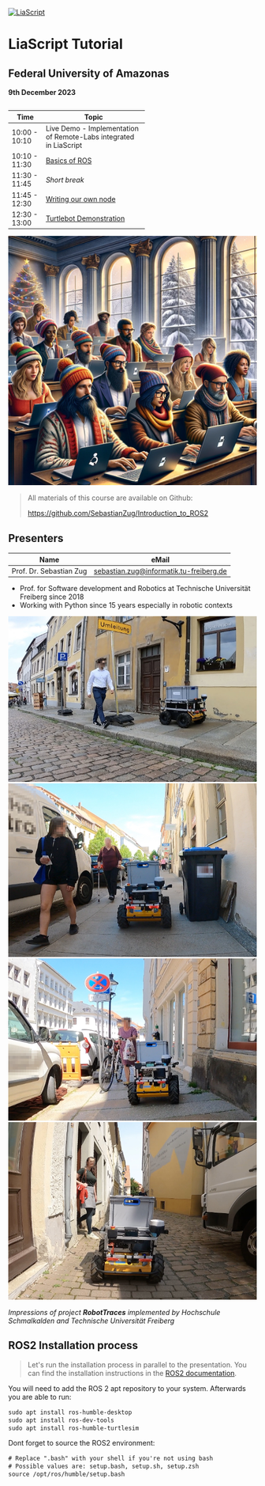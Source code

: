 <!--
author:  André Dietrich; Sebastian Zug

mode:   Presentation

comment: Interactive LiaScript workshop at Federal University of Amazonas

-->

[![LiaScript](https://raw.githubusercontent.com/LiaScript/LiaScript/master/badges/course.svg)](https://liascript.github.io/course/?https://raw.githubusercontent.com/SebastianZug/Introduction_to_ROS2/main/README.md)

# LiaScript Tutorial

<h2> Federal University of Amazonas</h2>

__9th December 2023__

<div style="width: 55%; float: left">

| Time          | Topic                                                                                                                                                        |
| ------------- | ------------------------------------------------------------------------------------------------------------------------------------------------------------ |
| 10:00 - 10:10 | Live Demo - Implementation of Remote-Labs integrated in LiaScript                                                                                            |
| 10:10 - 11:30 | [Basics of ROS](https://liascript.github.io/course/?https://raw.githubusercontent.com/SebastianZug/Introduction_to_ROS2/main/ROS2_concepts.md)               |
| 11:30 - 11:45 | _Short break_                                                                                                                                                |
| 11:45 - 12:30 | [Writing our own node ](https://liascript.github.io/course/?https://raw.githubusercontent.com/SebastianZug/Introduction_to_ROS2/main/Tutorial_pythonNode.md) |
| 12:30 - 13:00 | [Turtlebot Demonstration](https://liascript.github.io/course/?https://raw.githubusercontent.com/SebastianZug/Introduction_to_ROS2/main/Turtlebot_demo.md)    |

</div>

![partner_map](https://github.com/LiaPlayground/LiaScript-User-Symposium-2023/blob/main/pic/philosophers.png?raw=true "")<!-- style="width: 45%; float: right" -->

<div style="width: 100%;">

> All materials of this course are available on Github:
>
> https://github.com/SebastianZug/Introduction_to_ROS2

</div>

## Presenters

| Name        |       eMail       |
| ----------------------- |:---------------------------------------:|
| Prof. Dr. Sebastian Zug | [sebastian.zug\@informatik.tu-freiberg.de](https://raw.githubusercontent.com/LiaPlayground/OEB-2023/main/mailto:sebastian.zug@informatik.tu-freiberg.de) | 


+ Prof. for Software development and Robotics at Technische Universität Freiberg since 2018
+ Working with Python since 15 years especially in robotic contexts

![](images/Roboter_Bauschild.png)
![](images/Roboter_Engstelle.png)
![](images/Roboter_Engstelle2.png)
![](images/Roboter_Haustuer.png)

_Impressions of project __RobotTraces__ implemented by Hochschule Schmalkalden and Technische Universität Freiberg_

## ROS2 Installation process

> Let's run the installation process in parallel to the presentation. You can find the installation instructions in the [ROS2 documentation](https://docs.ros.org/en/humble/Installation/Ubuntu-Install-Debians.html).

You will need to add the ROS 2 apt repository to your system. Afterwards you are able to run:

```
sudo apt install ros-humble-desktop
sudo apt install ros-dev-tools
sudo apt install ros-humble-turtlesim 
```

Dont forget to source the ROS2 environment:

```
# Replace ".bash" with your shell if you're not using bash
# Possible values are: setup.bash, setup.sh, setup.zsh
source /opt/ros/humble/setup.bash
```